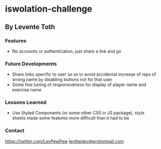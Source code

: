 # iswolation-challenge

## By Levente Toth

### Features

- No accounts or authentication, just share a link and go

### Future Developments

- Share links specific to user so as to avoid accidental increase of reps of wrong name by disabling buttons not for that user
- Some fine tuning of responsiveness for display of player name and exercise name

### Lessons Learned

- Use Styled Components (or some other CSS in JS package), style sheets made some features more difficult than it had to be

### Contact

https://twitter.com/LevPewPew
levthedev@protonmail.com